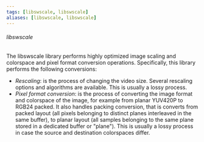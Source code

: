 ```yaml
---
tags: [libswscale, libswscale]
aliases: [libswscale, libswscale]
---
```

###### libswscale
The libswscale library performs highly optimized image scaling and colorspace and pixel format conversion operations.
Specifically, this library performs the following conversions:
-   _Rescaling_: is the process of changing the video size. Several rescaling options and algorithms are available. This is usually a lossy process.
-   _Pixel format conversion_: is the process of converting the image format and colorspace of the image, for example from planar YUV420P to RGB24 packed. It also handles packing conversion, that is converts from packed layout (all pixels belonging to distinct planes interleaved in the same buffer), to planar layout (all samples belonging to the same plane stored in a dedicated buffer or "plane"). This is usually a lossy process in case the source and destination colorspaces differ.
